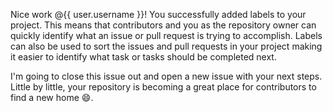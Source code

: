 Nice work @{{ user.username }}! You successfully added labels to your project. This means that contributors and you as the repository owner can quickly identify what an issue or pull request is trying to accomplish. Labels can also be used to sort the issues and pull requests in your project making it easier to identify what task or tasks should be completed next. 

I'm going to close this issue out and open a new issue with your next steps. Little by little, your repository is becoming a great place for contributors to find a new home :smile:.